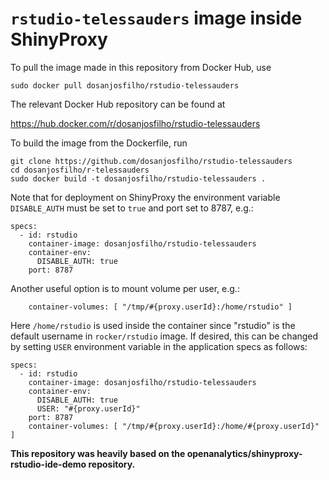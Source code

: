 # `rstudio-telessauders` image inside ShinyProxy 

To pull the image made in this repository from Docker Hub, use

```
sudo docker pull dosanjosfilho/rstudio-telessauders
```

The relevant Docker Hub repository can be found at

https://hub.docker.com/r/dosanjosfilho/rstudio-telessauders

To build the image from the Dockerfile, run

```
git clone https://github.com/dosanjosfilho/rstudio-telessauders
cd dosanjosfilho/r-telessauders
sudo docker build -t dosanjosfilho/rstudio-telessauders .
```

Note that for deployment on ShinyProxy the environment variable `DISABLE_AUTH` must be set to `true` and port set to 8787, e.g.:

```
specs:
  - id: rstudio
    container-image: dosanjosfilho/rstudio-telessauders
    container-env:
      DISABLE_AUTH: true
    port: 8787
```

Another useful option is to mount volume per user, e.g.:
```
    container-volumes: [ "/tmp/#{proxy.userId}:/home/rstudio" ]
```

Here `/home/rstudio` is used inside the container since "rstudio" is the default username in `rocker/rstudio` image. 
If desired, this can be changed by setting `USER` environment variable in the application specs as follows:
```
specs:
  - id: rstudio
    container-image: dosanjosfilho/rstudio-telessauders
    container-env:
      DISABLE_AUTH: true
      USER: "#{proxy.userId}"
    port: 8787
    container-volumes: [ "/tmp/#{proxy.userId}:/home/#{proxy.userId}" ]
```

**This repository was heavily based on the openanalytics/shinyproxy-rstudio-ide-demo repository.**
